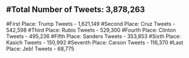#Total Number of Tweets: 3,878,263 
---
#First Place: Trump Tweets - 1,621,149
#Second Place: Cruz Tweets - 542,598
#Third Place: Rubio Tweets - 529,300
#Fourth Place: Clinton Tweets - 495,236
#Fifth Place: Sanders Tweets - 353,853
#Sixth Place: Kasich Tweets - 150,992
#Seventh Place: Carson Tweets - 116,370
#Last Place: Jeb! Tweets - 68,775
